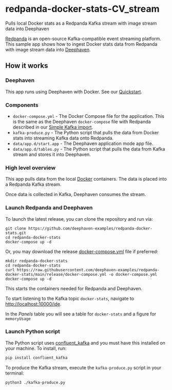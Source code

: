 # redpanda-docker-stats-CV_stream
Pulls local Docker stats as a Redpanda Kafka stream with image stream data into Deephaven


[Redpanda](https://vectorized.io/) is an open-source Kafka-compatible event streaming platform. This sample app shows how to ingest Docker stats data from Redpanda with image stream data into [Deephaven](https://deephaven.io/).


## How it works

### Deephaven

This app runs using Deephaven with Docker. See our [Quickstart](https://deephaven.io/core/docs/tutorials/quickstart/).

### Components

* `docker-compose.yml` - The Docker Compose file for the application. This is the same as the Deephaven `docker-compose` file with Redpanda described in our [Simple Kafka import](https://deephaven.io/core/docs/how-to-guides/kafka-simple/).
* `kafka-produce.py` - The Python script that pulls the data from Docker stats into streaming Kafka data onto Redpanda.
* `data/app.d/start.app` - The Deephaven application mode app file.
* `data/app.d/tables.py` - The Python script that pulls the data from Kafka stream and stores it into Deephaven. 


### High level overview

This app pulls data from the local [Docker](https://docs.docker.com/engine/reference/commandline/stats/) containers.
The data is placed into a Redpanda Kafka stream.

Once data is collected in Kafka, Deephaven consumes the stream.

### Launch Redpanda and Deephaven

To launch the latest release, you can clone the repository and run via:

```shell
git clone https://github.com/deephaven-examples/redpanda-docker-stats.git
cd redpanda-docker-stats
docker-compose up -d
```

Or, you may download the release [docker-compose.yml](release/docker-compose.yml) file if preferred:

```shell
mkdir redpanda-docker-stats
cd redpanda-docker-stats
curl https://raw.githubusercontent.com/deephaven-examples/redpanda-docker-stats/main/release/docker-compose.yml -o docker-compose.yml
docker-compose up -d
```

This starts the containers needed for Redpanda and Deephaven.

To start listening to the Kafka topic `docker-stats`, navigate to [http://localhost:10000/ide](http://localhost:10000/ide/).

In the _Panels_ table you will see a table for `docker-stats` and a figure for `memoryUsage`

### Launch Python script

The Python script uses [confluent_kafka](https://docs.confluent.io/) and you must have this installed on your machine. To install, run:

```bash
pip install confluent_kafka
```

To produce the Kafka stream, execute the `kafka-produce.py` script in your terminal:

  ```bash
  python3 ./kafka-produce.py
  ```

